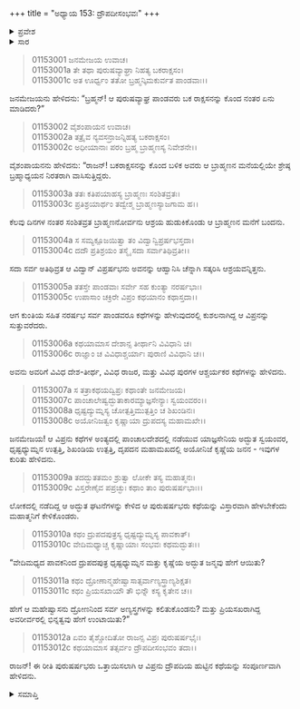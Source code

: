 +++
title = "ಅಧ್ಯಾಯ 153: ದ್ರೌಪದೀಸಂಭವಃ"
+++

<details><summary>ಪ್ರವೇಶ</summary>


।।   ಓಂ ಓಂ ನಮೋ ನಾರಾಯಣಾಯ।।   ಶ್ರೀ ವೇದವ್ಯಾಸಾಯ ನಮಃ ।।

ಶ್ರೀ ಕೃಷ್ಣದ್ವೈಪಾಯನ ವೇದವ್ಯಾಸ ವಿರಚಿತ  

**ಶ್ರೀ ಮಹಾಭಾರತ**

**ಆದಿ ಪರ್ವ**

**ಚೈತ್ರರಥ ಪರ್ವ**

**ಅಧ್ಯಾಯ 153**

</details>


<details><summary>ಸಾರ</summary>

ಏಕಚಕ್ರನಗರಕ್ಕೆ ಬಂದಿದ್ದ ಬ್ರಾಹ್ಮಣನೋರ್ವನು ವಿಚಿತ್ರ ಕಥೆಗಳನ್ನು ಹೇಳುತ್ತಾ ದ್ರೌಪದಿ-ಧೃಷ್ಟದ್ಯುಮ್ನರ ಜನನದ ಕಥೆಯನ್ನು ಪ್ರಾರಂಭಿಸುವುದು (1-12).

</details>


> 01153001 ಜನಮೇಜಯ ಉವಾಚ।  
01153001a ತೇ ತಥಾ ಪುರುಷವ್ಯಾಘ್ರಾ ನಿಹತ್ಯ ಬಕರಾಕ್ಷಸಂ।  
01153001c ಅತ ಊರ್ಧ್ವಂ ತತೋ ಬ್ರಹ್ಮನ್ಕಿಮಕುರ್ವತ ಪಾಂಡವಾಃ।।

ಜನಮೇಜಯನು ಹೇಳಿದನು: “ಬ್ರಹ್ಮನ್! ಆ ಪುರುಷವ್ಯಾಘ್ರ ಪಾಂಡವರು ಬಕ ರಾಕ್ಷಸನನ್ನು ಕೊಂದ ನಂತರ ಏನು ಮಾಡಿದರು?”

> 01153002 ವೈಶಂಪಾಯನ ಉವಾಚ।  
01153002a ತತ್ರೈವ ನ್ಯವಸನ್ರಾಜನ್ನಿಹತ್ಯ ಬಕರಾಕ್ಷಸಂ।  
01153002c ಅಧೀಯಾನಾಃ ಪರಂ ಬ್ರಹ್ಮ ಬ್ರಾಹ್ಮಣಸ್ಯ ನಿವೇಶನೇ।।

ವೈಶಂಪಾಯನನು ಹೇಳಿದನು: “ರಾಜನ್! ಬಕರಾಕ್ಷಸನನ್ನು ಕೊಂದ ಬಳಿಕ ಅವರು ಆ ಬ್ರಾಹ್ಮಣನ ಮನೆಯಲ್ಲಿಯೇ ಶ್ರೇಷ್ಠ ಬ್ರಹ್ಮಾಧ್ಯಯನ ನಿರತರಾಗಿ ವಾಸಿಸುತ್ತಿದ್ದರು.

> 01153003a ತತಃ ಕತಿಪಯಾಹಸ್ಯ ಬ್ರಾಹ್ಮಣಃ ಸಂಶಿತವ್ರತಃ।  
01153003c ಪ್ರತಿಶ್ರಯಾರ್ಥಂ ತದ್ವೇಶ್ಮ ಬ್ರಾಹ್ಮಣಸ್ಯಾಜಗಾಮ ಹ।।

ಕೆಲವು ದಿನಗಳ ನಂತರ ಸಂಶಿತವ್ರತ ಬ್ರಾಹ್ಮಣನೋರ್ವನು ಆಶ್ರಯ ಹುಡುಕಿಕೊಂಡು ಆ ಬ್ರಾಹ್ಮಣನ ಮನೆಗೆ ಬಂದನು.

> 01153004a ಸ ಸಮ್ಯಕ್ಪೂಜಯಿತ್ವಾ ತಂ ವಿದ್ವಾನ್ವಿಪ್ರರ್ಷಭಸ್ತದಾ।  
01153004c ದದೌ ಪ್ರತಿಶ್ರಯಂ ತಸ್ಮೈ ಸದಾ ಸರ್ವಾತಿಥಿವ್ರತೀ।।

ಸದಾ ಸರ್ವ ಅತಿಥಿವ್ರತ ಆ ವಿದ್ವಾನ್ ವಿಪ್ರರ್ಷಭನು ಅವನನ್ನು ಆಹ್ವಾನಿಸಿ ಚೆನ್ನಾಗಿ ಸತ್ಕರಿಸಿ ಆಶ್ರಯವನ್ನಿತ್ತನು.

> 01153005a ತತಸ್ತೇ ಪಾಂಡವಾಃ ಸರ್ವೇ ಸಹ ಕುಂತ್ಯಾ ನರರ್ಷಭಾಃ।  
01153005c ಉಪಾಸಾಂ ಚಕ್ರಿರೇ ವಿಪ್ರಂ ಕಥಯಾನಂ ಕಥಾಸ್ತದಾ।।

ಆಗ ಕುಂತಿಯ ಸಹಿತ ನರರ್ಷಭ ಸರ್ವ ಪಾಂಡವರೂ ಕಥೆಗಳನ್ನು ಹೇಳುವುದರಲ್ಲಿ ಕುಶಲನಾಗಿದ್ದ ಆ ವಿಪ್ರನನ್ನು ಸುತ್ತುವರೆದರು.

> 01153006a ಕಥಯಾಮಾಸ ದೇಶಾನ್ಸ ತೀರ್ಥಾನಿ ವಿವಿಧಾನಿ ಚ।  
01153006c ರಾಜ್ಞಾಂ ಚ ವಿವಿಧಾಶ್ಚರ್ಯಾಃ ಪುರಾಣಿ ವಿವಿಧಾನಿ ಚ।।

ಅವನು ಅವರಿಗೆ ವಿವಿಧ ದೇಶ-ತೀರ್ಥ, ವಿವಿಧ ರಾಜರ, ಮತ್ತು ವಿವಿಧ ಪುರಗಳ ಆಶ್ಚರ್ಯಕರ ಕಥೆಗಳನ್ನು ಹೇಳಿದನು.

> 01153007a ಸ ತತ್ರಾಕಥಯದ್ವಿಪ್ರಃ ಕಥಾಂತೇ ಜನಮೇಜಯ।  
01153007c ಪಾಂಚಾಲೇಷ್ವದ್ಭುತಾಕಾರಮ್ಯಾಜ್ಞಸೇನ್ಯಾಃ ಸ್ವಯಂವರಂ।।  
01153008a ಧೃಷ್ಟದ್ಯುಮ್ನಸ್ಯ ಚೋತ್ಪತ್ತಿಮುತ್ಪತ್ತಿಂ ಚ ಶಿಖಂಡಿನಃ।  
01153008c ಅಯೋನಿಜತ್ವಂ ಕೃಷ್ಣಾಯಾ ದ್ರುಪದಸ್ಯ ಮಹಾಮಖೇ।।

ಜನಮೇಜಯ! ಆ ವಿಪ್ರನು ಕಥೆಗಳ ಅಂತ್ಯದಲ್ಲಿ ಪಾಂಚಾಲದೇಶದಲ್ಲಿ ನಡೆಯುವ ಯಾಜ್ಞಸೇನಿಯ ಅದ್ಭುತ ಸ್ವಯಂವರ, ಧೃಷ್ಟಧ್ಯುಮ್ನನ ಉತ್ಪತ್ತಿ, ಶಿಖಂಡಿಯ ಉತ್ಪತ್ತಿ, ದೃಪದನ ಮಹಾಮಖದಲ್ಲಿ ಅಯೋನಿಜೆ ಕೃಷ್ಣೆಯ ಜನನ - ಇವುಗಳ ಕುರಿತು ಹೇಳಿದನು.

> 01153009a ತದದ್ಭುತತಮಂ ಶ್ರುತ್ವಾ ಲೋಕೇ ತಸ್ಯ ಮಹಾತ್ಮನಃ।  
01153009c ವಿಸ್ತರೇಣೈವ ಪಪ್ರಚ್ಛುಃ ಕಥಾಂ ತಾಂ ಪುರುಷರ್ಷಭಾಃ।।

ಲೋಕದಲ್ಲಿ ನಡೆದಿದ್ದ ಆ ಅದ್ಭುತ ಘಟನೆಗಳನ್ನು ಕೇಳಿದ ಆ ಪುರುಷರ್ಷಭರು ಕಥೆಯನ್ನು ವಿಸ್ತಾರವಾಗಿ ಹೇಳಬೇಕೆಂದು ಮಹಾತ್ಮನಿಗೆ ಕೇಳಿಕೊಂಡರು.

> 01153010a ಕಥಂ ದ್ರುಪದಪುತ್ರಸ್ಯ ಧೃಷ್ಟದ್ಯುಮ್ನಸ್ಯ ಪಾವಕಾತ್।  
01153010c ವೇದಿಮಧ್ಯಾಚ್ಚ ಕೃಷ್ಣಾಯಾಃ ಸಂಭವಃ ಕಥಮದ್ಭುತಃ।।

“ವೇದಿಮಧ್ಯದ ಪಾವಕನಿಂದ ದ್ರುಪದಪುತ್ರ ಧೃಷ್ಟಧ್ಯುಮ್ನನ ಮತ್ತು ಕೃಷ್ಣೆಯ ಅದ್ಭುತ ಜನ್ಮವು ಹೇಗೆ ಆಯಿತು?

> 01153011a ಕಥಂ ದ್ರೋಣಾನ್ಮಹೇಷ್ವಾಸಾತ್ಸರ್ವಾಣ್ಯಸ್ತ್ರಾಣ್ಯಶಿಕ್ಷತ।   
01153011c ಕಥಂ ಪ್ರಿಯಸಖಾಯೌ ತೌ ಭಿನ್ನೌ ಕಸ್ಯ ಕೃತೇನ ಚ।।

ಹೇಗೆ ಆ ಮಹೇಷ್ವಾಸನು ದ್ರೋಣನಿಂದ ಸರ್ವ ಅಣ್ಯಸ್ತ್ರಗಳನ್ನು ಕಲಿತುಕೊಂಡನು? ಮತ್ತು ಪ್ರಿಯಸಖರಾಗಿದ್ದ ಅವರೀರ್ವರಲ್ಲಿ ಭಿನ್ನತ್ವವು ಹೇಗೆ ಉಂಟಾಯಿತು?”

> 01153012a ಏವಂ ತೈಶ್ಚೋದಿತೋ ರಾಜನ್ಸ ವಿಪ್ರಃ ಪುರುಷರ್ಷಭೈಃ।  
01153012c ಕಥಯಾಮಾಸ ತತ್ಸರ್ವಂ ದ್ರೌಪದೀಸಂಭವಂ ತದಾ।।

ರಾಜನ್! ಈ ರೀತಿ ಪುರುಷರ್ಷಭರು ಒತ್ತಾಯಿಸಲಾಗಿ ಆ ವಿಪ್ರನು ದ್ರೌಪದಿಯ ಹುಟ್ಟಿನ ಕಥೆಯನ್ನು ಸಂಪೂರ್ಣವಾಗಿ ಹೇಳಿದನು.


<details><summary>ಸಮಾಪ್ತಿ</summary>


ಇತಿ ಶ್ರೀ ಮಹಾಭಾರತೇ ಆದಿಪರ್ವಣಿ ಚೈತ್ರರಥಪರ್ವಣಿ ದ್ರೌಪದೀಸಂಭವೇ ತ್ರಿಪಂಚಾಶದಧಿಕಶತತಮೋಽಧ್ಯಾಯ:।।  
ಇದು ಶ್ರೀ ಮಹಾಭಾರತದಲ್ಲಿ ಆದಿಪರ್ವದಲ್ಲಿ ಚೈತ್ರಪರ್ವದಲ್ಲಿ ದ್ರೌಪದೀಸಂಭವದಲ್ಲಿ ನೂರಾಐವತ್ತ್ಮೂರನೆಯ ಅಧ್ಯಾಯವು.



</details>

